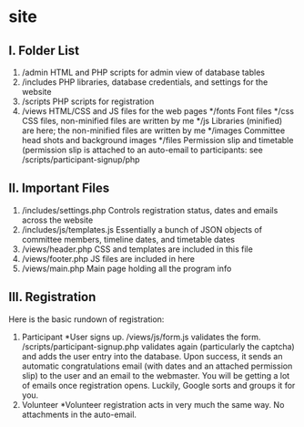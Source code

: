 # site
I. Folder List
-----------------
1. /admin          HTML and PHP scripts for admin view of database tables
2. /includes       PHP libraries, database credentials, and settings for the website
3. /scripts        PHP scripts for registration
4. /views          HTML/CSS and JS files for the web pages
  */fonts    Font files
  */css      CSS files, non-minified files are written by me
  */js       Libraries (minified) are here; the non-minified files are written by me
  */images   Committee head shots and background images
  */files    Permission slip and timetable (permission slip is attached to an auto-email to participants: see /scripts/participant-signup/php



II. Important Files
-------------------
1. /includes/settings.php      Controls registration status, dates and emails across the website 
2. /includes/js/templates.js   Essentially a bunch of JSON objects of committee members, timeline dates, and timetable dates
3. /views/header.php           CSS and templates are included in this file
4. /views/footer.php           JS files are included in here
5. /views/main.php             Main page holding all the program info


III. Registration
-------------------
Here is the basic rundown of registration:
1. Participant
  *User signs up. /views/js/form.js validates the form. /scripts/participant-signup.php validates again (particularly the captcha) and adds the user entry into the database. Upon success, it sends an automatic congratulations email (with dates and an attached permission slip) to the user and an email to the webmaster. You will be getting a lot of emails once registration opens. Luckily, Google sorts and groups it for you.
2. Volunteer
  *Volunteer registration acts in very much the same way. No attachments in the auto-email.
